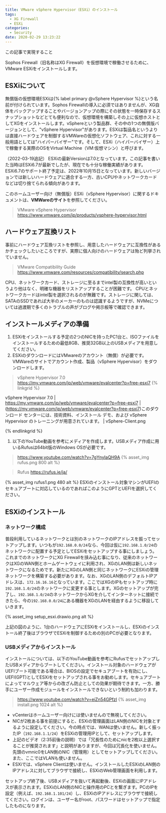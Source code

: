 ```yaml
---
title: VMware vSphere Hypervisor（ESXi）のインストール
tags:
  - XG Firewall
  - ESXi
categories:
  - Security
date: 2020-02-29 13:23:22
---
```


<p class="onepoint">この記事で実現すること</p>

Sophos Firewall（旧名称はXG Firewall）を仮想環境で稼働させるために、VMware ESXiをインストールします。

<!-- more -->

## ESXiについて

 無償版の仮想環境ESXiは{% label primary @vSphere Hypervisor %}という名前が付けられています。Sophos Firewallの導入に必須ではありませんが、XG自体をバックアップすることやバージョンアップの際にその状態を一時保存するスナップショットなどとても便利なので、仮想環境を構築しその上に仮想ホストとしてXGをインストールします。vSphereという製品群、その中の1つの無償版バージョンとして、"vSphere Hypervisor"があります。ESXiは製品名というよりは直接ハードウェアを制御するVMWareの仮想化ソフトウェア、これに対する一般用語としては"ハイパーバイザー"です。そして、ESXi（ハイパーバイザー）上で稼働する実際のOSをVirtual Machine（VM:仮想マシン）と呼びます。

（2022-03-19追記）
ESXiの最新Versionは7.0となっています。この記事を書いた当時はESXi6.7が最新でしたが、現在でも十分な稼働実績があります。ESXi6.7のサポート終了予定は、2022年10月15日となっています。新しいバージョンでは新しいハードウェアに適合する一方、古いCPUやネットワークカードなどは切り捨てられる傾向があります。

このホームユーザー向け（無償版）ESXi（vSphere Hypervisor）に関するドキュメントは、**VMWareのサイト**を参照してください。
> VMware vSphere Hypervisor
 <https://www.vmware.com/jp/products/vsphere-hypervisor.html>

## ハードウェア互換リスト

事前にハードウェア互換リストを参照し、用意したハードウェアに互換性があるかチェックしたいところですが、実際に個人向けのハードウェアは殆ど列挙されていません。

> VMware Compatibility Guide
 <https://www.vmware.com/resources/compatibility/search.php>

CPU、ネットワークカード、ストレージに至るまでintel製の互換性が高いというより他はなく、明確な機器をリストアップすることが困難です。
CPUとネットワークカードはintel製を選択されるのが無難です。ストレージに関しては、SATAのSSDであれば大半のメーカーのものは認識するようですが、NVMeについては過渡期で多くのトラブルの声がブログや掲示板等で確認できます。

## インストールメディアの準備

1. ESXiをインストールする予定の2つのNICを持ったPC1台と、ISOファイルをインストールするための最低8GB、推奨32GB以上のUSBメディアを用意してください。
2. ESXiのダウンロードにはVMwareのアカウント（無償）が必要です。VMWareのサイトでアカウント作成、製品（vSphere Hypervisor）をダウンロードします。

> vSphere Hypervisor 7.0
  <https://my.vmware.com/jp/web/vmware/evalcenter?p=free-esxi7>
{% linkgrid %}

vSphere Hypervisor 7.0 | https://my.vmware.com/jp/web/vmware/evalcenter?p=free-esxi7 | (https://my.vmware.com/jp/web/vmware/evalcenter?p=free-esxi7)このダウンロード センターには、技術資料、インストール デモ、および vSphere Hypervisor のトレーニングが用意されています。 | vSphere-Client.png

{% endlinkgrid %}

1. 以下のYouTube動画を参考にメディアを作成します。USBメディア作成に用いるRufusは64bit版のWindows OSが必要です。
 > <https://www.youtube.com/watch?v=7gYnyIaQH9A>
 {% asset_img rufus.png 800 alt %}

 > Rufus
 <https://rufus.ie/ja/>

 {% asset_img rufus1.png 480 alt %}
 ESXiのインストール対象マシンがUEFIのセキュアブートに対応しているのであればこのようにGPTとUEFIを選択してください。

## ESXiのインストール

### ネットワーク構成

普段利用しているネットワークとは別のネットワークのIPアドレスを振ってセットアップします。いつもが`192.168.0.0/24`なら、今回は仮に`192.168.1.0/24`のネットワークに配置する予定としてESXiをセットアップする事にしましょう。これまでのネットワークにXG Firewallを挟み込む事になり、従来のネットワークはXGのWAN側とホームゲートウェイに利用され、XGのLAN側は新しいネットワークになるためです。新たにXGのLAN側と同じネットワークにESXiの管理ネットワークを構築する必要があります。なお、XGのLAN側のデフォルトIPアドレスは、`172.16.16.16`となっています。ここではXGのIPもセットアップ時に`192.168.1.0/24`のネットワークに変更する事とします。XGのセットアップが完了し、`192.168.1.0/24`のネットワークからXGを介してインターネットに接続できたら、今の`192.168.0.0/24`にある機器をXGのLANを経由するように移設していきます。

{% asset_img setup_esxi.drawio.png alt %}

上記の図のように、1台のハードウェアにESXiをインストールし、ESXiのインストール終了後はブラウザでESXiを制御するための別のPCが必要となります。

### USBメディアからインストール

インストールについては、以下のYouTube動画を参考にRufusでセットアップしたUSBメディアからブートしてください。インストール対象のハードウェアがUEFIブート可能である場合は、BIOSの設定でセキュアブートを有効にし、UEFI(GPT)としてESXiをセットアップされる事をお勧めします。セキュアブートによってマルウェア等からの改ざん防止としての効果が期待できます。一方、勝手にユーザー作成モジュールをインストールできないという制約も加わります。
> <https://www.youtube.com/watch?v=eiZn54GPfzI>
{% asset_img install.png 1024 alt %}

- vCenterはホームユーザー向けには使いませんので無視してください。
- NICが2枚ある事を前提にすると、ESXiの管理画面はLAN側のNICを対象とするように設定してください。今の時点では、WANは使いません。新しく振ったIP（`192.168.1.1/24`）をESXiの管理用IPとして、セットアップします。
- 上記のビデオ（2:35前後の説明）では「冗長性のためにnicを2枚以上選択することが推奨されます」と説明がありますが、今回は冗長化を使いません。先頭のvmnic0をLAN側のNIC（管理用）としてセットアップしてください。また、ここではVLANも使いません。
- ESXiでは、vSphere Clientは使いません。インストールしたESXiのLAN側のIPアドレスに対してブラウザで接続し、ESXiのWeb管理画面を利用します。

セットアップ終了後、USBメディアを抜いて再起動後、ESXiの画面にIPアドレスが表示されます。ESXiのLAN側のNICと操作用のPCとを繋ぎます。PCのIPを設定（例えば、`192.168.1.101/24`）し、ESXiのIPアドレスにブラウザで接続してください。ログインは、ユーザー名がroot、パスワードはセットアップで指定したものになります。
